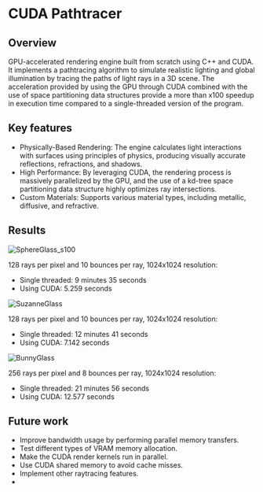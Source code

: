 # CUDA Pathtracer
## Overview
GPU-accelerated rendering engine built from scratch using C++ and CUDA. It implements a pathtracing algorithm to simulate realistic lighting and global illumination by tracing the paths of light rays in a 3D scene. The acceleration provided by using the GPU through CUDA combined with the use of space partitioning data structures provide a more than x100 speedup in execution time compared to a single-threaded version of the program.

## Key features 
- Physically-Based Rendering: The engine calculates light interactions with surfaces using principles of physics, producing visually accurate reflections, refractions, and shadows.
- High Performance: By leveraging CUDA, the rendering process is massively parallelized by the GPU, and the use of a kd-tree space partitioning data structure highly optimizes ray intersections.
- Custom Materials: Supports various material types, including metallic, diffusive, and refractive.

## Results

![SphereGlass_s100](https://github.com/user-attachments/assets/d689cea4-51ac-4428-9ca3-68d7564fe671)

128 rays per pixel and 10 bounces per ray, 1024x1024 resolution:
- Single threaded: 9 minutes 35 seconds
- Using CUDA: 5.259 seconds

![SuzanneGlass](https://github.com/user-attachments/assets/0e9e1c07-9717-448a-81bf-145984c21002)

128 rays per pixel and 10 bounces per ray, 1024x1024 resolution:
- Single threaded: 12 minutes 41 seconds
- Using CUDA: 7.142 seconds

![BunnyGlass](https://github.com/user-attachments/assets/c0a87a89-cfa3-407d-a33b-9d1a3dcc7b38)

256 rays per pixel and 8 bounces per ray, 1024x1024 resolution:
- Single threaded: 21 minutes 56 seconds
- Using CUDA: 12.577 seconds

## Future work
- Improve bandwidth usage by performing parallel memory transfers.
- Test different types of VRAM memory allocation.
- Make the CUDA render kernels run in parallel.
- Use CUDA shared memory to avoid cache misses.
- Implement other raytracing features.
- 

